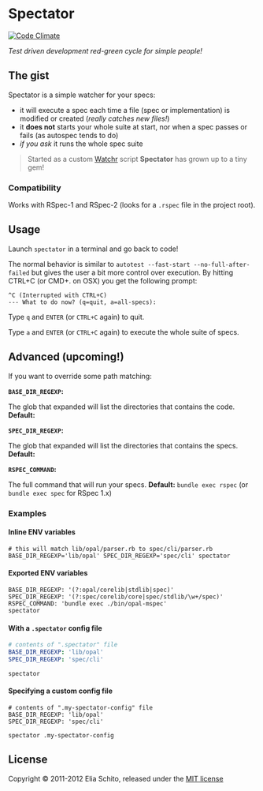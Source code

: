 # Spectator

[![Code Climate](http://img.shields.io/codeclimate/github/kabisaict/flow.svg)](https://codeclimate.com/github/elia/spectator)

_Test driven development red-green cycle for simple people!_

## The gist

Spectator is a simple watcher for your specs:
- it will execute a spec each time a file (spec or implementation) is modified or created (_really catches new files!_)
- it **does not** starts your whole suite at start, nor when a spec passes or fails (as autospec tends to do)
- _if you ask_ it runs the whole spec suite

> Started as a custom [Watchr](https://github.com/mynyml/watchr) script **Spectator** has grown up to a tiny gem!

### Compatibility

Works with RSpec-1 and RSpec-2 (looks for a `.rspec` file in the project root).


## Usage

Launch `spectator` in a terminal and go back to code!

The normal behavior is similar to `autotest --fast-start --no-full-after-failed`
but gives the user a bit more control over execution. By hitting CTRL+C (or CMD+. on OSX)
you get the following prompt:

    ^C (Interrupted with CTRL+C)
    --- What to do now? (q=quit, a=all-specs):

Type `q` and `ENTER` (or `CTRL+C` again) to quit.

Type `a` and `ENTER` (or `CTRL+C` again) to execute the whole suite of specs.


## Advanced (upcoming!)

If you want to override some path matching:

**`BASE_DIR_REGEXP`:**

The glob that expanded will list the directories that contains the code. **Default:**


**`SPEC_DIR_REGEXP`:**

The glob that expanded will list the directories that contains the specs. **Default:**

**`RSPEC_COMMAND`:**

The full command that will run your specs. **Default:** `bundle exec rspec` (or `bundle exec spec` for RSpec 1.x)


### Examples

#### Inline ENV variables

```shell
# this will match lib/opal/parser.rb to spec/cli/parser.rb
BASE_DIR_REGEXP='lib/opal' SPEC_DIR_REGEXP='spec/cli' spectator
```


#### Exported ENV variables

```shell
BASE_DIR_REGEXP: '(?:opal/corelib|stdlib|spec)'
SPEC_DIR_REGEXP: '(?:spec/corelib/core|spec/stdlib/\w+/spec)'
RSPEC_COMMAND: 'bundle exec ./bin/opal-mspec'
spectator
```


#### With a `.spectator` config file

```yaml
# contents of ".spectator" file
BASE_DIR_REGEXP: 'lib/opal'
SPEC_DIR_REGEXP: 'spec/cli'
```

    spectator


#### Specifying a custom config file

```shell
# contents of ".my-spectator-config" file
BASE_DIR_REGEXP: 'lib/opal'
SPEC_DIR_REGEXP: 'spec/cli'
```

    spectator .my-spectator-config


## License

Copyright © 2011-2012 Elia Schito, released under the [MIT license](https://github.com/elia/spectator/blob/master/MIT-LICENSE)
